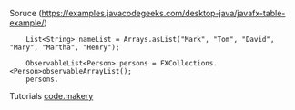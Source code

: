 
Soruce (https://examples.javacodegeeks.com/desktop-java/javafx-table-example/)


		List<String> nameList = Arrays.asList("Mark", "Tom", "David", "Mary", "Martha", "Henry");

		ObservableList<Person> persons = FXCollections.<Person>observableArrayList();
		persons.
		
Tutorials
[code.makery](http://code.makery.ch/library/javafx-8-tutorial/part2/)